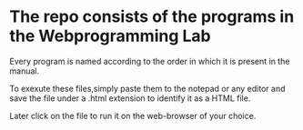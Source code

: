 # The repo consists of the programs in the Webprogramming Lab

Every program is named according to the order in which it is present in the manual.

To exexute these files,simply paste them to the notepad or any editor and save the file under a .html extension to identify it as a HTML file.

Later click on the file to run it on the web-browser of your choice.
